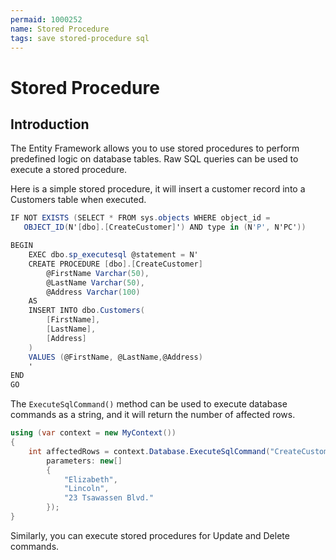 ```yaml
---
permaid: 1000252
name: Stored Procedure
tags: save stored-procedure sql
---
```


# Stored Procedure

## Introduction

The Entity Framework allows you to use stored procedures to perform predefined logic on database tables. Raw SQL queries can be used to execute a stored procedure. 

Here is a simple stored procedure, it will insert a customer record into a Customers table when executed.


```csharp
IF NOT EXISTS (SELECT * FROM sys.objects WHERE object_id = 
   OBJECT_ID(N'[dbo].[CreateCustomer]') AND type in (N'P', N'PC'))

BEGIN
    EXEC dbo.sp_executesql @statement = N'
    CREATE PROCEDURE [dbo].[CreateCustomer]
        @FirstName Varchar(50),
        @LastName Varchar(50),
        @Address Varchar(100)
    AS
    INSERT INTO dbo.Customers(
        [FirstName],
        [LastName],
        [Address]
    )
    VALUES (@FirstName, @LastName,@Address)
    '
END
GO
```

The `ExecuteSqlCommand()` method can be used to execute database commands as a string, and it will return the number of affected rows.


```csharp
using (var context = new MyContext())
{
    int affectedRows = context.Database.ExecuteSqlCommand("CreateCustomer @p0, @p1, @p2",
        parameters: new[] 
        {
            "Elizabeth",
            "Lincoln",
            "23 Tsawassen Blvd."
        });
}
```

Similarly, you can execute stored procedures for Update and Delete commands.
